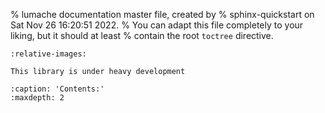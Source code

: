 % lumache documentation master file, created by
% sphinx-quickstart on Sat Nov 26 16:20:51 2022.
% You can adapt this file completely to your liking, but it should at least
% contain the root `toctree` directive.

```{include} ../../README.md
:relative-images:
```

```{warning}
This library is under heavy development
```

```{toctree}
:caption: 'Contents:'
:maxdepth: 2
```

<!-- # Indices and tables

- {ref}`genindex`
- {ref}`modindex`
- {ref}`search` -->
